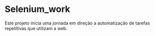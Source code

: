 # Selenium_work
Este projeto inicia uma jornada em direção a automatização de tarefas repetitivas que utilizam a web.
